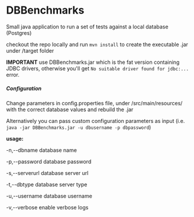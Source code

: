 # DBBenchmarks
Small java application to run a set of tests against a local database (Postgres)

checkout the repo locally and run `mvn install` to create the executable .jar under /target folder

**IMPORTANT** use DBBenchmarks.jar which is the fat version containing JDBC drivers, otherwise you'll get `No suitable driver found for jdbc:...` error.

##### Configuration
Change parameters in config.properties file, under /src/main/resources/ with the correct database values and rebuild the .jar

Alternatively you can pass custom configuration parameters as input (i.e. `java -jar DBBenchmarks.jar -u dbusername -p dbpassword`)

**usage:**

 -n,--dbname <arg>      database name
 
 -p,--password <arg>    database password
 
 -s,--serverurl <arg>   database server url
 
 -t,--dbtype <arg>      database server type
 
 -u,--username <arg>    database username
 
 -v,--verbose           enable verbose logs
